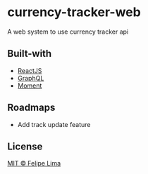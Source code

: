 # currency-tracker-web
A web system to use currency tracker api

## Built-with

- [ReactJS](http://reactjs.org/)
- [GraphQL](https://graphql.org/)
- [Moment](https://momentjs.com/)

## Roadmaps

- Add track update feature

## License

[MIT © Felipe Lima](./LICENSE)
